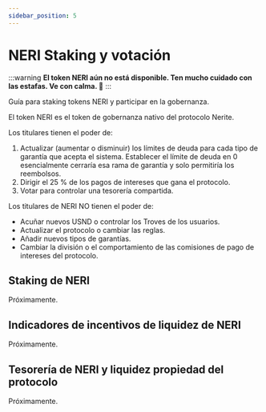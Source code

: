 ```yaml
---
sidebar_position: 5
---
```


# NERI Staking y votación

:::warning
**El token NERI aún no está disponible. Ten mucho cuidado con las estafas. Ve con calma. 🐌** 
:::

Guía para staking tokens NERI y participar en la gobernanza.

El token NERI es el token de gobernanza nativo del protocolo Nerite. 

Los titulares tienen el poder de:
1. Actualizar (aumentar o disminuir) los límites de deuda para cada tipo de garantía que acepta el sistema. Establecer el límite de deuda en 0 esencialmente cerraría esa rama de garantía y solo permitiría los reembolsos.
2. Dirigir el 25 % de los pagos de intereses que gana el protocolo.
3. Votar para controlar una tesorería compartida.


Los titulares de NERI NO tienen el poder de:
- Acuñar nuevos USND o controlar los Troves de los usuarios.
- Actualizar el protocolo o cambiar las reglas.
- Añadir nuevos tipos de garantías.
- Cambiar la división o el comportamiento de las comisiones de pago de intereses del protocolo.

## Staking de NERI
Próximamente.

## Indicadores de incentivos de liquidez de NERI
Próximamente.

## Tesorería de NERI y liquidez propiedad del protocolo
Próximamente.
